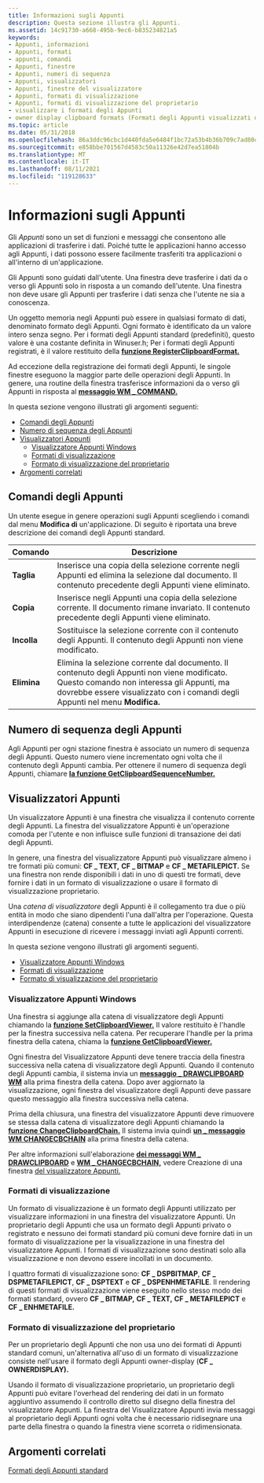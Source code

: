 ```yaml
---
title: Informazioni sugli Appunti
description: Questa sezione illustra gli Appunti.
ms.assetid: 14c91730-a668-495b-9ec6-b835234821a5
keywords:
- Appunti, informazioni
- Appunti, formati
- appunti, comandi
- Appunti, finestre
- Appunti, numeri di sequenza
- Appunti, visualizzatori
- Appunti, finestre del visualizzatore
- Appunti, formati di visualizzazione
- Appunti, formati di visualizzazione del proprietario
- visualizzare i formati degli Appunti
- owner display clipboard formats (Formati degli Appunti visualizzati dal proprietario)
ms.topic: article
ms.date: 05/31/2018
ms.openlocfilehash: 86a3ddc96cbc1d440fda5e6484f1bc72a53b4b36b709c7ad80c77e203dadcef1
ms.sourcegitcommit: e858bbe701567d4583c50a11326e42d7ea51804b
ms.translationtype: MT
ms.contentlocale: it-IT
ms.lasthandoff: 08/11/2021
ms.locfileid: "119128633"
---
```

# <a name="about-the-clipboard"></a>Informazioni sugli Appunti

Gli *Appunti* sono un set di funzioni e messaggi che consentono alle applicazioni di trasferire i dati. Poiché tutte le applicazioni hanno accesso agli Appunti, i dati possono essere facilmente trasferiti tra applicazioni o all'interno di un'applicazione.

Gli Appunti sono guidati dall'utente. Una finestra deve trasferire i dati da o verso gli Appunti solo in risposta a un comando dell'utente. Una finestra non deve usare gli Appunti per trasferire i dati senza che l'utente ne sia a conoscenza.

Un oggetto memoria negli Appunti può essere in qualsiasi formato di dati, denominato formato degli Appunti. Ogni formato è identificato da un valore intero senza segno. Per i formati degli Appunti standard (predefiniti), questo valore è una costante definita in Winuser.h; Per i formati degli Appunti registrati, è il valore restituito della [**funzione RegisterClipboardFormat.**](/windows/desktop/api/Winuser/nf-winuser-registerclipboardformata)

Ad eccezione della registrazione dei formati degli Appunti, le singole finestre eseguono la maggior parte delle operazioni degli Appunti. In genere, una routine della finestra trasferisce informazioni da o verso gli Appunti in risposta al [**messaggio WM \_ COMMAND.**](/windows/desktop/menurc/wm-command)

In questa sezione vengono illustrati gli argomenti seguenti:

-   [Comandi degli Appunti](#clipboard-commands)
-   [Numero di sequenza degli Appunti](#clipboard-sequence-number)
-   [Visualizzatori Appunti](#clipboard-viewers)
    -   [Visualizzatore Appunti Windows](#clipboard-viewer-windows)
    -   [Formati di visualizzazione](#display-formats)
    -   [Formato di visualizzazione del proprietario](#owner-display-format)
-   [Argomenti correlati](#related-topics)

## <a name="clipboard-commands"></a>Comandi degli Appunti

Un utente esegue in genere operazioni sugli Appunti scegliendo i comandi dal menu **Modifica di** un'applicazione. Di seguito è riportata una breve descrizione dei comandi degli Appunti standard.



|  Comando        |  Descrizione                                                                                                                                                                                                                 |
|------------|-------------------------------------------------------------------------------------------------------------------------------------------------------------------------------------------------------------------|
| **Taglia**    | Inserisce una copia della selezione corrente negli Appunti ed elimina la selezione dal documento. Il contenuto precedente degli Appunti viene eliminato.                                                          |
| **Copia**   | Inserisce negli Appunti una copia della selezione corrente. Il documento rimane invariato. Il contenuto precedente degli Appunti viene eliminato.                                                                      |
| **Incolla**  | Sostituisce la selezione corrente con il contenuto degli Appunti. Il contenuto degli Appunti non viene modificato.                                                                                                    |
| **Elimina** | Elimina la selezione corrente dal documento. Il contenuto degli Appunti non viene modificato. Questo comando non interessa gli Appunti, ma dovrebbe essere visualizzato con i comandi degli Appunti nel menu **Modifica.** |



 

## <a name="clipboard-sequence-number"></a>Numero di sequenza degli Appunti

Agli Appunti per ogni stazione finestra è associato un numero di sequenza degli Appunti. Questo numero viene incrementato ogni volta che il contenuto degli Appunti cambia. Per ottenere il numero di sequenza degli Appunti, chiamare [**la funzione GetClipboardSequenceNumber.**](/windows/desktop/api/Winuser/nf-winuser-getclipboardsequencenumber)

## <a name="clipboard-viewers"></a>Visualizzatori Appunti

Un visualizzatore Appunti è una finestra che visualizza il contenuto corrente degli Appunti. La finestra del visualizzatore Appunti è un'operazione comoda per l'utente e non influisce sulle funzioni di transazione dei dati degli Appunti.

In genere, una finestra del visualizzatore Appunti può visualizzare almeno i tre formati più comuni: **CF \_ TEXT,** **CF \_ BITMAP** e **CF \_ METAFILEPICT.** Se una finestra non rende disponibili i dati in uno di questi tre formati, deve fornire i dati in un formato di visualizzazione o usare il formato di visualizzazione proprietario.

Una *catena di visualizzatore* degli Appunti è il collegamento tra due o più entità in modo che siano dipendenti l'una dall'altra per l'operazione. Questa interdipendenze (catena) consente a tutte le applicazioni del visualizzatore Appunti in esecuzione di ricevere i messaggi inviati agli Appunti correnti.

In questa sezione vengono illustrati gli argomenti seguenti.

-   [Visualizzatore Appunti Windows](#clipboard-viewer-windows)
-   [Formati di visualizzazione](#display-formats)
-   [Formato di visualizzazione del proprietario](#owner-display-format)

### <a name="clipboard-viewer-windows"></a>Visualizzatore Appunti Windows

Una finestra si aggiunge alla catena di visualizzatore degli Appunti chiamando la [**funzione SetClipboardViewer.**](/windows/desktop/api/Winuser/nf-winuser-setclipboardviewer) Il valore restituito è l'handle per la finestra successiva nella catena. Per recuperare l'handle per la prima finestra della catena, chiama la [**funzione GetClipboardViewer.**](/windows/desktop/api/Winuser/nf-winuser-getclipboardviewer)

Ogni finestra del Visualizzatore Appunti deve tenere traccia della finestra successiva nella catena di visualizzatore degli Appunti. Quando il contenuto degli Appunti cambia, il sistema invia un [**messaggio \_ DRAWCLIPBOARD WM**](wm-drawclipboard.md) alla prima finestra della catena. Dopo aver aggiornato la visualizzazione, ogni finestra del visualizzatore degli Appunti deve passare questo messaggio alla finestra successiva nella catena.

Prima della chiusura, una finestra del visualizzatore Appunti deve rimuovere se stessa dalla catena di visualizzatore degli Appunti chiamando la [**funzione ChangeClipboardChain.**](/windows/desktop/api/Winuser/nf-winuser-changeclipboardchain) Il sistema invia quindi [**un \_ messaggio WM CHANGECBCHAIN**](wm-changecbchain.md) alla prima finestra della catena.

Per altre informazioni sull'elaborazione [**dei messaggi WM \_ DRAWCLIPBOARD**](wm-drawclipboard.md) e [**WM \_ CHANGECBCHAIN,**](wm-changecbchain.md) vedere Creazione di una finestra [del visualizzatore Appunti.](using-the-clipboard.md)

### <a name="display-formats"></a>Formati di visualizzazione

Un formato di visualizzazione è un formato degli Appunti utilizzato per visualizzare informazioni in una finestra del visualizzatore Appunti. Un proprietario degli Appunti che usa un formato degli Appunti privato o registrato e nessuno dei formati standard più comuni deve fornire dati in un formato di visualizzazione per la visualizzazione in una finestra del visualizzatore Appunti. I formati di visualizzazione sono destinati solo alla visualizzazione e non devono essere incollati in un documento.

I quattro formati di visualizzazione sono: **CF \_ DSPBITMAP**, **CF \_ DSPMETAFILEPICT**, **CF \_ DSPTEXT** e **CF \_ DSPENHMETAFILE**. Il rendering di questi formati di visualizzazione viene eseguito nello stesso modo dei formati standard, ovvero **CF \_ BITMAP,** **CF \_ TEXT,** **CF \_ METAFILEPICT** e **CF \_ ENHMETAFILE.**

### <a name="owner-display-format"></a>Formato di visualizzazione del proprietario

Per un proprietario degli Appunti che non usa uno dei formati di Appunti standard comuni, un'alternativa all'uso di un formato di visualizzazione consiste nell'usare il formato degli Appunti owner-display (**CF \_ OWNERDISPLAY).**

Usando il formato di visualizzazione proprietario, un proprietario degli Appunti può evitare l'overhead del rendering dei dati in un formato aggiuntivo assumendo il controllo diretto sul disegno della finestra del visualizzatore Appunti. La finestra del Visualizzatore Appunti invia messaggi al proprietario degli Appunti ogni volta che è necessario ridisegnare una parte della finestra o quando la finestra viene scorreta o ridimensionata.

## <a name="related-topics"></a>Argomenti correlati

<dl> <dt>

[Formati degli Appunti standard](standard-clipboard-formats.md)
</dt> </dl>

 

 